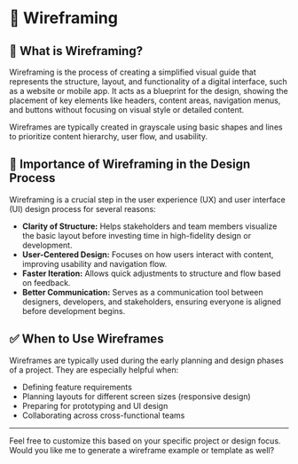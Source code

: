 # 📐 Wireframing

## 📝 What is Wireframing?

Wireframing is the process of creating a simplified visual guide that represents the structure, layout, and functionality of a digital interface, such as a website or mobile app. It acts as a blueprint for the design, showing the placement of key elements like headers, content areas, navigation menus, and buttons without focusing on visual style or detailed content.

Wireframes are typically created in grayscale using basic shapes and lines to prioritize content hierarchy, user flow, and usability.

## 🚀 Importance of Wireframing in the Design Process

Wireframing is a crucial step in the user experience (UX) and user interface (UI) design process for several reasons:

- **Clarity of Structure:** Helps stakeholders and team members visualize the basic layout before investing time in high-fidelity design or development.
- **User-Centered Design:** Focuses on how users interact with content, improving usability and navigation flow.
- **Faster Iteration:** Allows quick adjustments to structure and flow based on feedback.
- **Better Communication:** Serves as a communication tool between designers, developers, and stakeholders, ensuring everyone is aligned before development begins.

## ✅ When to Use Wireframes

Wireframes are typically used during the early planning and design phases of a project. They are especially helpful when:

- Defining feature requirements
- Planning layouts for different screen sizes (responsive design)
- Preparing for prototyping and UI design
- Collaborating across cross-functional teams

---

Feel free to customize this based on your specific project or design focus. Would you like me to generate a wireframe example or template as well?
